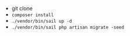 * git clone
* `composer install`
* `./vendor/bin/sail up -d`
* `./vendor/bin/sail php artisan migrate -seed`
